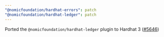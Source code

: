 ```yaml
---
"@nomicfoundation/hardhat-errors": patch
"@nomicfoundation/hardhat-ledger": patch
---
```


Ported the `@nomicfoundation/hardhat-ledger` plugin to Hardhat 3 ([#5646](https://github.com/NomicFoundation/hardhat/issues/5646))

